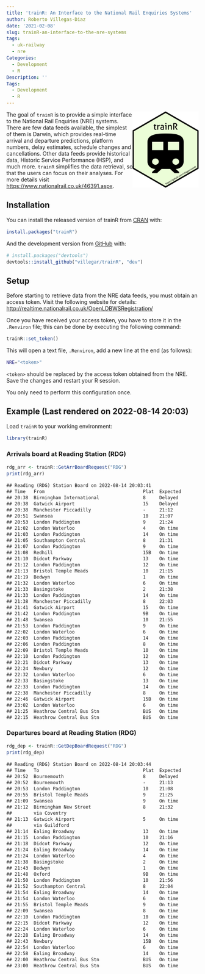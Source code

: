 ```yaml
---
title: 'trainR: An Interface to the National Rail Enquiries Systems'
author: Roberto Villegas-Diaz
date: '2021-02-08'
slug: trainR-an-interface-to-the-nre-systems
tags:
  - uk-railway
  - nre
Categories:
  - Development
  - R
Description: ''
Tags:
  - Development
  - R
---
```


<img src="https://raw.githubusercontent.com/villegar/trainR/main/inst/images/logo.png" alt="logo" align="right" height=200px/>

The goal of `trainR` is to provide a simple interface to the 
National Rail Enquiries (NRE) systems. There are few data feeds 
available, the simplest of them is Darwin, which provides real-time 
arrival and departure predictions, platform numbers, delay estimates, 
schedule changes and cancellations. Other data feeds provide historical 
data, Historic Service Performance (HSP), and much more. `trainR` 
simplifies the data retrieval, so that the users can focus on their 
analyses. For more details visit 
https://www.nationalrail.co.uk/46391.aspx.

## Installation

You can install the released version of trainR from [CRAN](https://CRAN.R-project.org) with:

``` r
install.packages("trainR")
```

And the development version from [GitHub](https://github.com/) with:

``` r
# install.packages("devtools")
devtools::install_github("villegar/trainR", "dev")
```

## Setup
Before starting to retrieve data from the NRE data feeds, you must obtain an access token. 
Visit the following website for details: http://realtime.nationalrail.co.uk/OpenLDBWSRegistration/

Once you have received your access token, you have to store it in the `.Renviron` file; this can be 
done by executing the following command:


```r
trainR::set_token()
```

This will open a text file, `.Renviron`, add a new line at the end (as follows):

```bash
NRE="<token>"
```

`<token>` should be replaced by the access token obtained from the NRE. Save the changes and restart 
your R session.

You only need to perform this configuration once.

## Example (Last rendered on 2022-08-14 20:03)

Load `trainR` to your working environment:

```r
library(trainR)
```

### Arrivals board at Reading Station (RDG)


```r
rdg_arr <- trainR::GetArrBoardRequest("RDG")
print(rdg_arr)
```

```
## Reading (RDG) Station Board on 2022-08-14 20:03:41
## Time   From                                    Plat  Expected
## 20:38  Birmingham International                8     Delayed
## 20:38  Gatwick Airport                         15    Delayed
## 20:38  Manchester Piccadilly                   -     21:12
## 20:51  Swansea                                 10    21:07
## 20:53  London Paddington                       9     21:24
## 21:02  London Waterloo                         4     On time
## 21:03  London Paddington                       14    On time
## 21:05  Southampton Central                     8     21:31
## 21:07  London Paddington                       9     On time
## 21:08  Redhill                                 15B   On time
## 21:10  Didcot Parkway                          13    On time
## 21:12  London Paddington                       12    On time
## 21:13  Bristol Temple Meads                    10    21:15
## 21:19  Bedwyn                                  1     On time
## 21:32  London Waterloo                         6     On time
## 21:33  Basingstoke                             2     21:38
## 21:33  London Paddington                       14    On time
## 21:38  Manchester Piccadilly                   8     22:03
## 21:41  Gatwick Airport                         15    On time
## 21:42  London Paddington                       9B    On time
## 21:48  Swansea                                 10    21:55
## 21:53  London Paddington                       9     On time
## 22:02  London Waterloo                         6     On time
## 22:03  London Paddington                       14    On time
## 22:06  London Paddington                       8     On time
## 22:09  Bristol Temple Meads                    10    On time
## 22:10  London Paddington                       12    On time
## 22:21  Didcot Parkway                          13    On time
## 22:24  Newbury                                 12    On time
## 22:32  London Waterloo                         6     On time
## 22:33  Basingstoke                             13    On time
## 22:33  London Paddington                       14    On time
## 22:38  Manchester Piccadilly                   8     On time
## 22:46  Gatwick Airport                         15B   On time
## 23:02  London Waterloo                         6     On time
## 21:25  Heathrow Central Bus Stn                BUS   On time
## 22:15  Heathrow Central Bus Stn                BUS   On time
```

### Departures board at Reading Station (RDG)


```r
rdg_dep <- trainR::GetDepBoardRequest("RDG")
print(rdg_dep)
```

```
## Reading (RDG) Station Board on 2022-08-14 20:03:44
## Time   To                                      Plat  Expected
## 20:52  Bournemouth                             8     Delayed
## 20:52  Bournemouth                             -     21:13
## 20:53  London Paddington                       10    21:08
## 20:55  Bristol Temple Meads                    9     21:25
## 21:09  Swansea                                 9     On time
## 21:12  Birmingham New Street                   8     21:32
##        via Coventry                            
## 21:13  Gatwick Airport                         5     On time
##        via Guildford                           
## 21:14  Ealing Broadway                         13    On time
## 21:15  London Paddington                       10    21:16
## 21:18  Didcot Parkway                          12    On time
## 21:24  Ealing Broadway                         14    On time
## 21:24  London Waterloo                         4     On time
## 21:38  Basingstoke                             2     On time
## 21:43  Bedwyn                                  1     On time
## 21:48  Oxford                                  9B    On time
## 21:50  London Paddington                       10    21:56
## 21:52  Southampton Central                     8     22:04
## 21:54  Ealing Broadway                         14    On time
## 21:54  London Waterloo                         6     On time
## 21:55  Bristol Temple Meads                    9     On time
## 22:09  Swansea                                 8     On time
## 22:10  London Paddington                       10    On time
## 22:15  Didcot Parkway                          12    On time
## 22:24  London Waterloo                         6     On time
## 22:28  Ealing Broadway                         14    On time
## 22:43  Newbury                                 15B   On time
## 22:54  London Waterloo                         6     On time
## 22:58  Ealing Broadway                         14    On time
## 22:00  Heathrow Central Bus Stn                BUS   On time
## 23:00  Heathrow Central Bus Stn                BUS   On time
```
